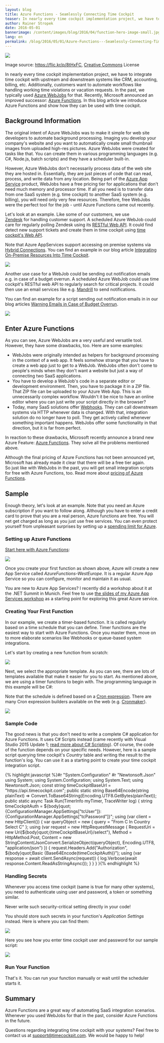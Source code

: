 ```yaml
---
layout: blog
title: Azure Functions - Seamlessly Connecting Time Cockpit
teaser: In nearly every time cockpit implementation project, we have to integrate time cockpit with upstream and downstream systems like CRM, accounting, billing, etc. Additionally, customers want to automate workflows like handling working time violations or vacation requests. In the past, we typically used Azure WebJobs for that. Recently, Microsoft announced an improved successor -  Azure Functions. In this blog article we introduce Azure Functions and show how they can be used with time cockpit.
author: Rainer Stropek
date: 2016-05-01
bannerimage: /content/images/blog/2016/04/function-hero-image-small.jpg
lang: en
permalink: /blog/2016/05/01/Azure-Functions---Seamlessly-Connecting-Time-Cockpit
---
```


<p xmlns="http://www.w3.org/1999/xhtml">
  <img src="{{site.baseurl}}/content/images/blog/2016/04/function-hero-image.jpg" />
</p><p class="imageCaption" xmlns="http://www.w3.org/1999/xhtml">Image source: <a href="https://flic.kr/p/8tHxFC" target="_blank">https://flic.kr/p/8tHxFC</a>, <a href="https://creativecommons.org/licenses/by/2.0/" target="_blank">Creative Commons</a> License</p><p xmlns="http://www.w3.org/1999/xhtml">In nearly every time cockpit implementation project, we have to integrate time cockpit with upstream and downstream systems like CRM, accounting, billing, etc. Additionally, customers want to automate workflows like handling working time violations or vacation requests. In the past, we typically used <a href="https://azure.microsoft.com/en-us/documentation/articles/web-sites-create-web-jobs/" target="_blank">Azure WebJobs</a> for that. Recently, Microsoft announced an improved successor: <a href="https://azure.microsoft.com/en-us/services/functions/" target="_blank">Azure Functions</a>. In this blog article we introduce Azure Functions and show how they can be used with time cockpit.</p><h2 xmlns="http://www.w3.org/1999/xhtml">Background Information</h2><p xmlns="http://www.w3.org/1999/xhtml">The original intent of Azure WebJobs was to make it simple for web site developers to automate background processing. Imaging you develop your company's website and you want to automatically create small thumbnail images from uploaded high-res pictures. Azure WebJobs were created for tasks like that. You can create them in various programming languages (e.g. C#, Node.js, batch scripts) and they have a scheduler built-in.</p><p xmlns="http://www.w3.org/1999/xhtml">However, Azure WebJobs don't necessarily process data of the web site they are hosted in. Essentially, they are just pieces of code that can read, process, and write data from any location. Being part of the <a href="https://azure.microsoft.com/en-us/services/app-service/" target="_blank">Azure App Service</a> product, WebJobs have a free pricing tier for applications that don't need much memory and processor time. If all you need is to transfer data from one SaaS system (e.g. time cockpit) to another SaaS system (e.g. billing), you will need only very few resources. Therefore, free WebJobs were the perfect tool for the job - until Azure Functions came out recently.</p><p xmlns="http://www.w3.org/1999/xhtml">Let's look at an example. Like some of our customers, we use <a href="https://www.zendesk.com" target="_blank">Zendesk</a> for handling customer support. A scheduled Azure WebJob could care for regularly polling Zendesk using its <a href="https://developer.zendesk.com/rest_api/docs/core/introduction" target="_blank">RESTful Web API</a>. It could find detect new support tickets and create them in time cockpit using <a href="https://help.timecockpit.com/?topic=html/5d6e34c5-3b08-4fa4-baa0-45eb707b6b78.htm" target="_blank">time cockpit's Web API</a>.</p><p class="showcase" xmlns="http://www.w3.org/1999/xhtml">Note that Azure AppServices support accessing on premise systems via <a href="https://azure.microsoft.com/en-us/documentation/articles/integration-hybrid-connection-overview/" target="_blank">Hybrid Connections</a>. You can find an example in our blog article <a href="~/blog/2015/05/18/Integrating-On-Premise-Resources-Into-Time-Cockpit-" target="_blank">Integrating On-Premise Resources Into Time Cockpit</a>.</p><p xmlns="http://www.w3.org/1999/xhtml">
  <img src="{{site.baseurl}}/content/images/blog/2016/04/timecockpit-zendesk-webjob.png" />
</p><p xmlns="http://www.w3.org/1999/xhtml">Another use case for a WebJob could be sending out notification emails e.g. in case of a budget overrun. A scheduled Azure WebJob could use time cockpit's RESTful web API to regularly search for critical projects. It could then use an email services like e.g. <a href="http://mandrill.com/" target="_blank">Mandrill</a> to send notifications.</p><p class="showcase" xmlns="http://www.w3.org/1999/xhtml">You can find an example for a script sending out notification emails in in our blog articles <a href="~/blog/2014/05/30/Warning-Emails-in-Case-of-Budget-Overrun" target="_blank">Warning Emails in Case of Budget Overrun</a>.</p><p xmlns="http://www.w3.org/1999/xhtml">
  <img src="{{site.baseurl}}/content/images/blog/2016/04/time-cockpit-email-notification.png" />
</p><h2 xmlns="http://www.w3.org/1999/xhtml">Enter Azure Functions</h2><p xmlns="http://www.w3.org/1999/xhtml">As you can see, Azure WebJobs are a very useful and versatile tool. However, they have some drawbacks, too. Here are some examples:</p><ul xmlns="http://www.w3.org/1999/xhtml">
  <li>WebJobs were originally intended as helpers for background processing in the context of a web app. It feels somehow strange that you have to create a web app just to get to a WebJob. WebJobs often don't come to people's minds when they don't want a website but just a way of connecting two SaaS applications.</li>
  <li>You have to develop a WebJob's code in a separate editor or development environment. Then, you have to package it in a ZIP file. That ZIP file can be uploaded to your Azure Web App. This is an unnecessarily complex workflow. Wouldn't it be nice to have an online editor where you can just write your script directly in the browser?</li>
  <li>Today, many SaaS solutions offer <a href="https://en.wikipedia.org/wiki/Webhook" target="_blank">Webhooks</a>. They can call downstream systems via HTTP whenever data is changed. With that, integration solution do no longer have to poll. They get actively called whenever something important happens. WebJobs offer some functionality in that direction, but it is far from perfect.</li>
</ul><p xmlns="http://www.w3.org/1999/xhtml">In reaction to these drawbacks, Microsoft recently announce a brand new Azure Feature: <a href="https://azure.microsoft.com/en-us/services/functions/">Azure Functions</a>. They solve all the problems mentioned above.</p><p class="showcase" xmlns="http://www.w3.org/1999/xhtml">Although the final pricing of Azure Functions has not been announced yet, Microsoft has already made it clear that there will be a free tier again. So just like with WebJobs in the past, you will get small integration scripts for free with Azure Functions, too. Read more about <a href="https://azure.microsoft.com/en-us/pricing/details/functions/" target="_blank">pricing of Azure Functions</a>.</p><h2 xmlns="http://www.w3.org/1999/xhtml">Sample</h2><p xmlns="http://www.w3.org/1999/xhtml">Enough theory, let's look at an example. Note that you need an Azure subscription if you want to follow along. Although you have to enter a credit card to prove that you are a real person, Azure functions are free. You will net get charged as long as you just use free services. You can even protect yourself from unpleasant surprises by setting up a <a href="https://azure.microsoft.com/en-us/pricing/spending-limits/" target="_blank">spending limit for Azure</a>.</p><h3 xmlns="http://www.w3.org/1999/xhtml">Setting up Azure Functions</h3><p xmlns="http://www.w3.org/1999/xhtml">
  <a href="https://functions.azure.com/signin" target="_blank">Start here with Azure Functions</a>:</p><p xmlns="http://www.w3.org/1999/xhtml">
  <img src="{{site.baseurl}}/content/images/blog/2016/04/create-first-azure-function.png?mw=1920" />
</p><p xmlns="http://www.w3.org/1999/xhtml">Once you create your first function as shown above, Azure will create a new App Service called <em>AzureFunctions-WestEurope</em>. It is a regular Azure App Service so you can configure, monitor and maintain it as usual.</p><p class="showcase" xmlns="http://www.w3.org/1999/xhtml">You are new to Azure App Services? I recently did a workshop about it at the .NET Summit in Munich. Feel free to use <a href="rstropek.github.io/DotNetSummitAzureAppServices/" target="_blank">the slides of my Azure App Services workshop</a> as a starting point for exploring this great Azure service.</p><h3 xmlns="http://www.w3.org/1999/xhtml">Creating Your First Function</h3><p xmlns="http://www.w3.org/1999/xhtml">In our example, we create a timer-based function. It is called regularly based on a time schedule that you can define. Timer functions are the easiest way to start with Azure Functions. Once you master them, move on to more elaborate scenarios like Webhooks or queue-based system integrations.</p><p xmlns="http://www.w3.org/1999/xhtml">Let's start by creating a new function from scratch:</p><p xmlns="http://www.w3.org/1999/xhtml">
  <img src="{{site.baseurl}}/content/images/blog/2016/04/create-function-step-1.png" />
</p><p xmlns="http://www.w3.org/1999/xhtml">Next, we select the appropriate template. As you can see, there are lots of templates available that make it easier for you to start. As mentioned above, we are using a timer functions to begin with. The programming language in this example will be C#:</p><p class="showcase" xmlns="http://www.w3.org/1999/xhtml">Note that the schedule is defined based on a <a href="https://en.wikipedia.org/wiki/Cron#CRON_expression" target="_blank">Cron expression</a>. There are many Cron expression builders available on the web (e.g. <a href="http://www.cronmaker.com/" target="_blank">Cronmaker</a>).</p><p xmlns="http://www.w3.org/1999/xhtml">
  <img src="{{site.baseurl}}/content/images/blog/2016/04/create-function-step-2.png" />
</p><h3 xmlns="http://www.w3.org/1999/xhtml">Sample Code</h3><p xmlns="http://www.w3.org/1999/xhtml">The good news is that you don't need to write a complete C# application for Azure Functions. It uses C# Scripts instead (came recently with Visual Studio 2015 Update 1; <a href="https://msdn.microsoft.com/en-us/magazine/mt614271.aspx" target="_blank">read more about C# Scripting</a>). Of course, the code of the function depends on your specific needs. However, here is a sample script querying time cockpit's <em>Country</em> table and writing the result to the function's log. You can use it as a starting point to create your time cockpit integration script.</p>{% highlight javascript %}#r &quot;System.Configuration&quot;&#xD;&#xA;#r &quot;Newtonsoft.Json&quot;&#xD;&#xA;&#xD;&#xA;using System;&#xD;&#xA;using System.Configuration;&#xD;&#xA;using System.Text;&#xD;&#xA;using Newtonsoft.Json; &#xD;&#xA;&#xD;&#xA;const string timeCockpitBaseUrl = &quot;https://api.timecockpit.com&quot;;&#xD;&#xA;&#xD;&#xA;public static string Base64Encode(string plainText) =&gt; Convert.ToBase64String(Encoding.UTF8.GetBytes(plainText));&#xD;&#xA;&#xD;&#xA;public static async Task Run(TimerInfo myTimer, TraceWriter log)&#xD;&#xA;{&#xD;&#xA;    string timeCockpitAuth = ${body}quot;{ConfigurationManager.AppSettings[&quot;tcUser&quot;]}:{ConfigurationManager.AppSettings[&quot;tcPassword&quot;]}&quot;;&#xD;&#xA;    using (var client = new HttpClient())&#xD;&#xA;    { &#xD;&#xA;        var queryObject = new { query = &quot;From C In Country Select C&quot; };&#xD;&#xA;        using (var request = new HttpRequestMessage&#xD;&#xA;            {&#xD;&#xA;                RequestUri = new Uri(${body}quot;{timeCockpitBaseUrl}/select&quot;),&#xD;&#xA;                Method = HttpMethod.Post,&#xD;&#xA;                Content = new StringContent(JsonConvert.SerializeObject(queryObject), Encoding.UTF8, &quot;application/json&quot;)&#xD;&#xA;            })&#xD;&#xA;        {&#xD;&#xA;            request.Headers.Add(&quot;Authorization&quot;, ${body}quot;Basic {Base64Encode(timeCockpitAuth)}&quot;);&#xD;&#xA;            &#xD;&#xA;            using (var response = await client.SendAsync(request)) &#xD;&#xA;            {&#xD;&#xA;                log.Verbose(await response.Content.ReadAsStringAsync());&#xD;&#xA;            }&#xD;&#xA;        }&#xD;&#xA;    }&#xD;&#xA;}{% endhighlight %}<h3 xmlns="http://www.w3.org/1999/xhtml">Handling Secrets</h3><p xmlns="http://www.w3.org/1999/xhtml">Whenever you access time cockpit (same is true for many other systems), you need to authenticate using user and password, a token or something similar.</p><p class="showcase" xmlns="http://www.w3.org/1999/xhtml">Never write such security-critical setting directly in your code!</p><p xmlns="http://www.w3.org/1999/xhtml">You should store such secrets in your function's <em>Application Settings</em> instead. Here is where you can find them:</p><p xmlns="http://www.w3.org/1999/xhtml">
  <img src="{{site.baseurl}}/content/images/blog/2016/04/functions-app-settings.png" />
</p><p xmlns="http://www.w3.org/1999/xhtml">Here you see how you enter time cockpit user and password for our sample script:</p><p xmlns="http://www.w3.org/1999/xhtml">
  <img src="{{site.baseurl}}/content/images/blog/2016/04/functions-user-password-settings.png" />
</p><h3 xmlns="http://www.w3.org/1999/xhtml">Run Your Function</h3><p xmlns="http://www.w3.org/1999/xhtml">That's it. You can run your function manually or wait until the scheduler starts it.</p><h2 xmlns="http://www.w3.org/1999/xhtml">Summary</h2><p xmlns="http://www.w3.org/1999/xhtml">Azure Functions are a great way of automating SaaS integration scenarios. Whenever you used WebJobs for that in the past, consider Azure Functions in the future.</p><p class="showcase" xmlns="http://www.w3.org/1999/xhtml">Questions regarding integrating time cockpit with your systems? Feel free to contact us at <a href="mailto:support@timecockpit.com">support@timecockpit.com</a>. We would be happy to help!</p>